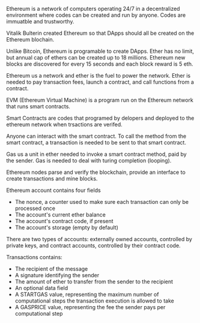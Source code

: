 Ethereum is a network of computers operating 24/7 in a decentralized environment where codes can be created and run by anyone. Codes are immuatble and trustworthy.

Vitalik Bulterin created Ethereum so that DApps should all be created on the Ethereum blochain.

Unlike Bitcoin, Ethereum is programable to create DApps. Ether has no limit, but annual cap of ethers can be created up to 18 millions. Ethereum new blocks are discovered for every 15 seconds and each block reward is 5 eth.

Ethereum us a network and ether is the fuel to power the network. Ether is needed to pay transaction fees, launch a contract, and call functions from a contract.

EVM (Ethereum Virtual Machine) is a program run on the Ethereum network that runs smart contracts.

Smart Contracts are codes that programed by delopers and deployed to the ethereum network when trsactions are verifed.

Anyone can interact with the smart contract. To call the method from the smart contract, a transaction is needed to be sent to that smart contract.

Gas us a unit in ether needed to invoke a smart contract method, paid by the sender. Gas is needed to deal with turing completion (looping).

Ethereum nodes parse and verify the blockchain, provide an interface to create transactions and mine blocks.

Ethereum account contains four fields
* The nonce, a counter used to make sure each transaction can only be processed once
* The account's current ether balance
* The account's contract code, if present
* The account's storage (empty by default)

There are two types of accounts: externally owned accounts, controlled by private keys, and contract accounts, controlled by their contract code.

Transactions contains:
* The recipient of the message
* A signature identifying the sender
* The amount of ether to transfer from the sender to the recipient
* An optional data field
* A STARTGAS value, representing the maximum number of computational steps the transaction execution is allowed to take
* A GASPRICE value, representing the fee the sender pays per computational step
